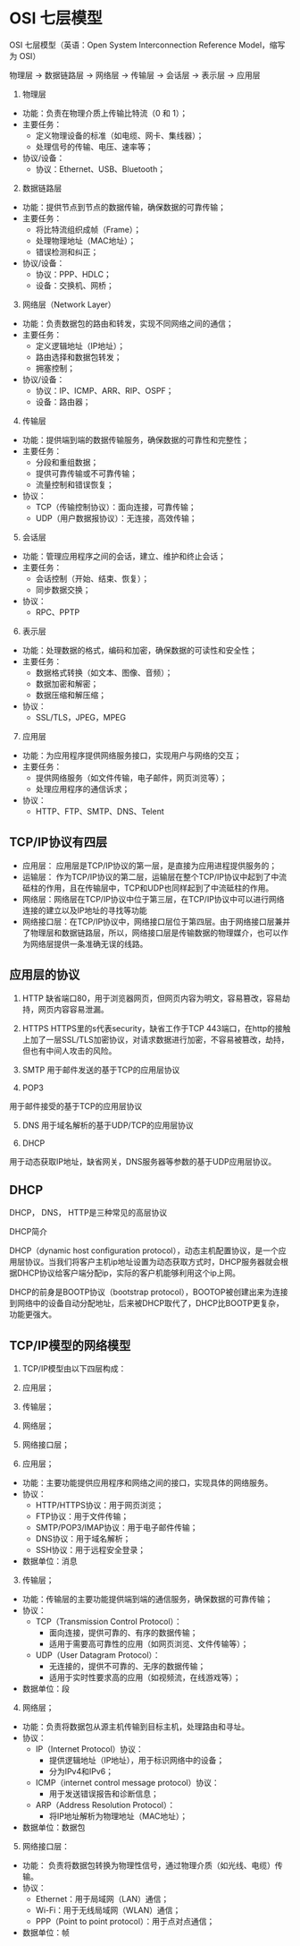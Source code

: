 # OSI 七层模型

OSI 七层模型（英语：Open System Interconnection Reference Model，缩写为 OSI）

物理层 -> 数据链路层 -> 网络层 -> 传输层 -> 会话层 -> 表示层 ->  应用层

1. 物理层
  - 功能：负责在物理介质上传输比特流（0 和 1）；
  - 主要任务：
    - 定义物理设备的标准（如电缆、网卡、集线器）；
    - 处理信号的传输、电压、速率等；
  - 协议/设备：
    - 协议：Ethernet、USB、Bluetooth；
2. 数据链路层
  - 功能：提供节点到节点的数据传输，确保数据的可靠传输；
  - 主要任务：
    - 将比特流组织成帧（Frame）；
    - 处理物理地址（MAC地址）；
    - 错误检测和纠正；
  - 协议/设备：
    - 协议：PPP、HDLC；
    - 设备：交换机、网桥；
3. 网络层（Network Layer）
  - 功能：负责数据包的路由和转发，实现不同网络之间的通信；
  - 主要任务：
    - 定义逻辑地址（IP地址）；
    - 路由选择和数据包转发；
    - 拥塞控制；
  - 协议/设备：
    - 协议：IP、ICMP、ARR、RIP、OSPF；
    - 设备：路由器；
4. 传输层
  - 功能：提供端到端的数据传输服务，确保数据的可靠性和完整性；
  - 主要任务：
    - 分段和重组数据；
    - 提供可靠传输或不可靠传输；
    - 流量控制和错误恢复；
  - 协议：
    - TCP（传输控制协议）：面向连接，可靠传输；
    - UDP（用户数据报协议）：无连接，高效传输；
5. 会话层
  - 功能：管理应用程序之间的会话，建立、维护和终止会话；
  - 主要任务：
    - 会话控制（开始、结束、恢复）；
    - 同步数据交换；
  - 协议：
    - RPC、PPTP
6. 表示层
  - 功能：处理数据的格式，编码和加密，确保数据的可读性和安全性；
  - 主要任务：
    - 数据格式转换（如文本、图像、音频）；
    - 数据加密和解密；
    - 数据压缩和解压缩；
  - 协议：
    - SSL/TLS，JPEG，MPEG
7. 应用层
  - 功能：为应用程序提供网络服务接口，实现用户与网络的交互；
  - 主要任务：
    - 提供网络服务（如文件传输，电子邮件，网页浏览等）；
    - 处理应用程序的通信诉求；
  - 协议：
    - HTTP、FTP、SMTP、DNS、Telent

## TCP/IP协议有四层

* 应用层： 应用层是TCP/IP协议的第一层，是直接为应用进程提供服务的；
* 运输层： 作为TCP/IP协议的第二层，运输层在整个TCP/IP协议中起到了中流砥柱的作用，且在传输层中，TCP和UDP也同样起到了中流砥柱的作用。
* 网络层：网络层在TCP/IP协议中位于第三层，在TCP/IP协议中可以进行网络连接的建立以及IP地址的寻找等功能
* 网络接口层：在TCP/IP协议中，网络接口层位于第四层。由于网络接口层兼并了物理层和数据链路层，所以，网络接口层是传输数据的物理媒介，也可以作为网络层提供一条准确无误的线路。

## 应用层的协议

1. HTTP
缺省端口80，用于浏览器网页，但网页内容为明文，容易篡改，容易劫持，网页内容容易泄漏。

2. HTTPS
HTTPS里的s代表security，缺省工作于TCP 443端口，在http的接触上加了一层SSL/TLS加密协议，对请求数据进行加密，不容易被篡改，劫持，但也有中间人攻击的风险。

3. SMTP
用于邮件发送的基于TCP的应用层协议

4. POP3

用于邮件接受的基于TCP的应用层协议

5. DNS
用于域名解析的基于UDP/TCP的应用层协议

6. DHCP

用于动态获取IP地址，缺省网关，DNS服务器等参数的基于UDP应用层协议。


## DHCP

DHCP， DNS， HTTP是三种常见的高层协议

DHCP简介

DHCP（dynamic host configuration protocol），动态主机配置协议，是一个应用层协议。当我们将客户主机ip地址设置为动态获取方式时，DHCP服务器就会根据DHCP协议给客户端分配ip，实际的客户机能够利用这个ip上网。

DHCP的前身是BOOTP协议（bootstrap protocol），BOOTOP被创建出来为连接到网络中的设备自动分配地址，后来被DHCP取代了，DHCP比BOOTP更复杂，功能更强大。


## TCP/IP模型的网络模型
1. TCP/IP模型由以下四层构成：
  1. 应用层；
  2. 传输层；
  3. 网络层；
  4. 网络接口层；

2. 应用层；
  - 功能：主要功能提供应用程序和网络之间的接口，实现具体的网络服务。
  - 协议：
    - HTTP/HTTPS协议：用于网页浏览；
    - FTP协议：用于文件传输；
    - SMTP/POP3/IMAP协议：用于电子邮件传输；
    - DNS协议：用于域名解析；
    - SSH协议：用于远程安全登录；
  - 数据单位：消息

3. 传输层；
  - 功能：传输层的主要功能提供端到端的通信服务，确保数据的可靠传输；
  - 协议：
    - TCP（Transmission Control Protocol）：
      - 面向连接，提供可靠的、有序的数据传输；
      - 适用于需要高可靠性的应用（如网页浏览、文件传输等）；
    - UDP（User Datagram Protocol）：
      - 无连接的，提供不可靠的、无序的数据传输；
      - 适用于实时性要求高的应用（如视频流，在线游戏等）；
  - 数据单位：段
4. 网络层；
  - 功能：负责将数据包从源主机传输到目标主机，处理路由和寻址。
  - 协议：
    - IP（Internet Protocol）协议：
      - 提供逻辑地址（IP地址），用于标识网络中的设备；
      - 分为IPv4和IPv6；
    - ICMP（internet control message protocol）协议：
      - 用于发送错误报告和诊断信息；
    - ARP（Address Resolution Protocol）：
      - 将IP地址解析为物理地址（MAC地址）；
  - 数据单位：数据包
5. 网络接口层：
  - 功能： 负责将数据包转换为物理性信号，通过物理介质（如光线、电缆）传输。
  - 协议：
    - Ethernet：用于局域网（LAN）通信；
    - Wi-Fi：用于无线局域网（WLAN）通信；
    - PPP（Point to point protocol）：用于点对点通信；
  - 数据单位：帧

